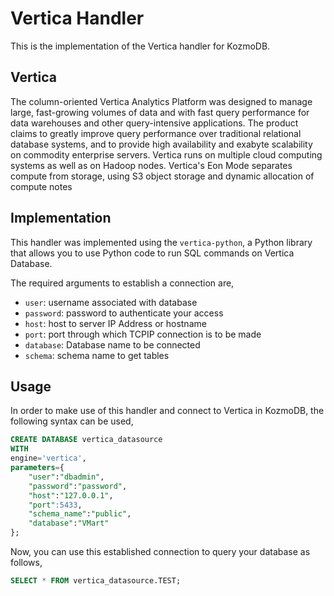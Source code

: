 # Vertica Handler

This is the implementation of the  Vertica handler for KozmoDB.

##  Vertica
The column-oriented Vertica Analytics Platform was designed to manage large, fast-growing volumes of data and with fast query performance for data warehouses and other query-intensive applications. The product claims to greatly improve query performance over traditional relational database systems, and to provide high availability and exabyte scalability on commodity enterprise servers. Vertica runs on multiple cloud computing systems as well as on Hadoop nodes. Vertica's Eon Mode separates compute from storage, using S3 object storage and dynamic allocation of compute notes

## Implementation
This handler was implemented using the `vertica-python`, a Python library that allows you to use Python code to run SQL commands on Vertica Database.

The required arguments to establish a connection are,
* `user`: username associated with database
* `password`: password to authenticate your access
* `host`: host to server IP Address or hostname
* `port`: port through which TCPIP connection is to be made
* `database`: Database name to be connected
* `schema`: schema name to get tables 

## Usage
In order to make use of this handler and connect to Vertica in KozmoDB, the following syntax can be used,
~~~~sql
CREATE DATABASE vertica_datasource
WITH
engine='vertica',
parameters={
    "user":"dbadmin",
    "password":"password",
    "host":"127.0.0.1",
    "port":5433,
    "schema_name":"public",
    "database":"VMart"
};
~~~~

Now, you can use this established connection to query your database as follows,
~~~~sql
SELECT * FROM vertica_datasource.TEST;
~~~~
